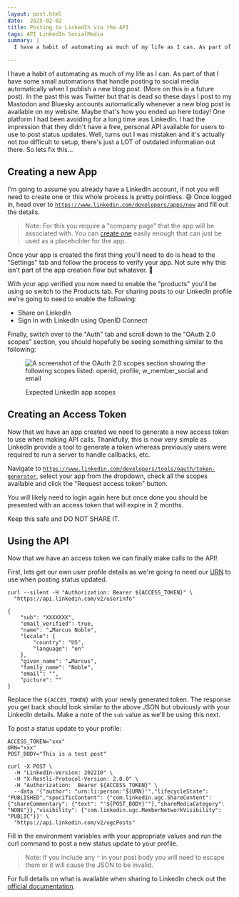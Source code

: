 ```yaml
---
layout: post.html
date:  2025-02-02
title: Posting to LinkedIn via the API
tags: API LinkedIn SocialMedia
summary: |
  I have a habit of automating as much of my life as I can. As part of that I have some small automations that handle posting to social media automatically when I publish a new blog post. (More on this in a future post). In the past this was Twitter but that is dead so these days I post to my Mastodon and Bluesky accounts automatically whenever a new blog post is available on my website. Maybe that's how you ended up here today! One platform I had been avoiding for a long time was LinkedIn. I had the impression that they didn't have a free, personal API available for users to use to post status updates. Well, turns out I was mistaken and it's actually not _too_ difficult to setup, there's just a LOT of outdated information out there. So lets fix this...

---
```


I have a habit of automating as much of my life as I can. As part of that I have some small automations that handle posting to social media automatically when I publish a new blog post. (More on this in a future post). In the past this was Twitter but that is dead so these days I post to my Mastodon and Bluesky accounts automatically whenever a new blog post is available on my website. Maybe that's how you ended up here today! One platform I had been avoiding for a long time was LinkedIn. I had the impression that they didn't have a free, personal API available for users to use to post status updates. Well, turns out I was mistaken and it's actually not _too_ difficult to setup, there's just a LOT of outdated information out there. So lets fix this...

## Creating a new App

I'm going to assume you already have a LinkedIn account, if not you will need to create one or this whole process is pretty pointless. 😅 Once logged in, head over to [`https://www.linkedin.com/developers/apps/new`](https://www.linkedin.com/developers/apps/new) and fill out the details.

> Note: For this you require a "company page" that the app will be associated with. You can [create one](https://www.linkedin.com/company/setup/new) easily enough that can just be used as a placeholder for the app.

Once your app is created the first thing you'll need to do is head to the "Settings" tab and follow the process to verify your app. Not sure why this isn't part of the app creation flow but whatever. 🤷

With your app verified you now need to enable the "products" you'll be using so switch to the Products tab. For sharing posts to our LinkedIn profile we're going to need to enable the following:

* Share on LinkedIn
* Sign In with LinkedIn using OpenID Connect

Finally, switch over to the "Auth" tab and scroll down to the "OAuth 2.0 scopes" section, you should hopefully be seeing something similar to the following:

<figure class="center" markdown="1">

![A screenshot of the OAuth 2.0 scopes section showing the following scopes listed: openid, profile, w_member_social and email](/images/linkedin-scopes.png)

<figcaption>Expected LinkedIn app scopes</figcaption>
</figure>

## Creating an Access Token

Now that we have an app created we need to generate a new access token to use when making API calls. Thankfully, this is now very simple as LinkedIn provide a tool to generate a token whereas previously users were required to run a server to handle callbacks, etc.

Navigate to [`https://www.linkedin.com/developers/tools/oauth/token-generator`](https://www.linkedin.com/developers/tools/oauth/token-generator), select your app from the dropdown, check all the scopes available and click the "Request access token" button.

You will likely need to login again here but once done you should be presented with an access token that will expire in 2 months.

Keep this safe and DO NOT SHARE IT.

## Using the API

Now that we have an access token we can finally make calls to the API!

First, lets get our own user profile details as we're going to need our [URN](https://www.ietf.org/rfc/rfc2141.txt) to use when posting status updated.

```shell
curl --silent -H "Authorization: Bearer ${ACCESS_TOKEN}" \
  "https://api.linkedin.com/v2/userinfo"

{
    "sub": "XXXXXXX",
    "email_verified": true,
    "name": "☁️Marcus Noble",
    "locale": {
        "country": "US",
        "language": "en"
    },
    "given_name": "☁️Marcus",
    "family_name": "Noble",
    "email": "",
    "picture": ""
}
```

Replace the `${ACCES_TOKEN}` with your newly generated token. The response you get back should look similar to the above JSON but obviously with your LinkedIn details. Make a note of the `sub` value as we'll be using this next.

To post a status update to your profile:

```shell
ACCESS_TOKEN="xxx"
URN="xxx"
POST_BODY="This is a test post"

curl -X POST \
  -H "LinkedIn-Version: 202210" \
  -H "X-Restli-Protocol-Version: 2.0.0" \
  -H "Authorization:  Bearer ${ACCESS_TOKEN}" \
  --data '{"author": "urn:li:person:'${URN}'","lifecycleState": "PUBLISHED","specificContent": {"com.linkedin.ugc.ShareContent": {"shareCommentary": {"text": "'${POST_BODY}'"},"shareMediaCategory": "NONE"}},"visibility": {"com.linkedin.ugc.MemberNetworkVisibility": "PUBLIC"}}' \
  "https://api.linkedin.com/v2/ugcPosts"
```

Fill in the environment variables with your appropriate values and run the curl command to post a new status update to your profile.

> Note: If you include any `"` in your post body you will need to escape them or it will cause the JSON to be invalid.

For full details on what is available when sharing to LinkedIn check out the [official documentation](https://learn.microsoft.com/en-gb/linkedin/consumer/integrations/self-serve/share-on-linkedin).
